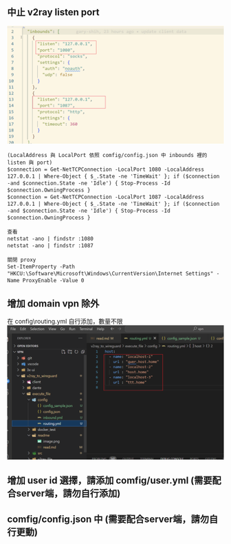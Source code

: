 ## 中止 v2ray listen port
![alt text](image.png)
```
(LocalAddress 與 LocalPort 依照 comfig/config.json 中 inbounds 裡的 listen 與 port)
$connection = Get-NetTCPConnection -LocalPort 1080 -LocalAddress 127.0.0.1 | Where-Object { $_.State -ne 'TimeWait' }; if ($connection -and $connection.State -ne 'Idle') { Stop-Process -Id $connection.OwningProcess } 
$connection = Get-NetTCPConnection -LocalPort 1087 -LocalAddress 127.0.0.1 | Where-Object { $_.State -ne 'TimeWait' }; if ($connection -and $connection.State -ne 'Idle') { Stop-Process -Id $connection.OwningProcess }

查看
netstat -ano | findstr :1080
netstat -ano | findstr :1087

關閉 proxy 
Set-ItemProperty -Path "HKCU:\Software\Microsoft\Windows\CurrentVersion\Internet Settings" -Name ProxyEnable -Value 0
```

## 增加 domain vpn 除外
在 config\routing.yml 自行添加，數量不限
![alt text](image-1.png)


## 增加 user id 選擇，請添加 comfig/user.yml (需要配合server端，請勿自行添加)
## comfig/config.json 中 (需要配合server端，請勿自行更動)